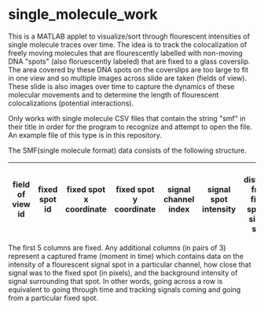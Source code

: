 # single_molecule_work

This is a MATLAB applet to visualize/sort through flourescent intensities of single molecule traces over time. The idea is to track the colocalization of freely moving molecules that are flourescently labelled with non-moving DNA "spots" (also floruescently labeled) that are fixed to a glass coverslip. The area covered by these DNA spots on the coverslips are too large to fit in one view and so multiple images across slide are taken (fields of view). These slide is also images over time to capture the dynamics of these molecular movements and to determine the length of flourescent colocalizations (potential interactions). 

Only works with single molecule CSV files that contain the string "smf" in their title in order for the program to recognize and attempt to open the file. An example file of this type is in this repository. 


The SMF(single molecule format) data consists of the following structure. 

| field of view id | fixed spot id | fixed spot x coordinate | fixed spot y coordinate | signal channel index | signal spot intensity | px distance from fixed spot to signal spot | background intensity around signal spot |
|------------------|---------------|-------------------------|-------------------------|----------------------|------------------|--------------------------------------------|-----------------------------------------|

The first 5 columns are fixed. Any additional columns (in pairs of 3) represent a captured frame (moment in time) which contains data on the intensity of a flourescent signal spot in a particular channel, how close that signal was to the fixed spot (in pixels), and the background intensity of signal surrounding that spot. In other words, going across a row is equivalent to going through time and tracking signals coming and going from a particular fixed spot. 
